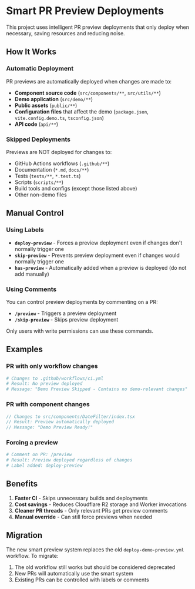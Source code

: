 # Smart PR Preview Deployments

This project uses intelligent PR preview deployments that only deploy when necessary, saving resources and reducing noise.

## How It Works

### Automatic Deployment

PR previews are automatically deployed when changes are made to:

- **Component source code** (`src/components/**`, `src/utils/**`)
- **Demo application** (`src/demo/**`)
- **Public assets** (`public/**`)
- **Configuration files** that affect the demo (`package.json`, `vite.config.demo.ts`, `tsconfig.json`)
- **API code** (`api/**`)

### Skipped Deployments

Previews are NOT deployed for changes to:

- GitHub Actions workflows (`.github/**`)
- Documentation (`*.md`, `docs/**`)
- Tests (`tests/**`, `*.test.ts`)
- Scripts (`scripts/**`)
- Build tools and configs (except those listed above)
- Other non-demo files

## Manual Control

### Using Labels

- **`deploy-preview`** - Forces a preview deployment even if changes don't normally trigger one
- **`skip-preview`** - Prevents preview deployment even if changes would normally trigger one
- **`has-preview`** - Automatically added when a preview is deployed (do not add manually)

### Using Comments

You can control preview deployments by commenting on a PR:

- **`/preview`** - Triggers a preview deployment
- **`/skip-preview`** - Skips preview deployment

Only users with write permissions can use these commands.

## Examples

### PR with only workflow changes

```yaml
# Changes to .github/workflows/ci.yml
# Result: No preview deployed
# Message: "Demo Preview Skipped - Contains no demo-relevant changes"
```

### PR with component changes

```typescript
// Changes to src/components/DateFilter/index.tsx
// Result: Preview automatically deployed
// Message: "Demo Preview Ready!"
```

### Forcing a preview

```bash
# Comment on PR: /preview
# Result: Preview deployed regardless of changes
# Label added: deploy-preview
```

## Benefits

1. **Faster CI** - Skips unnecessary builds and deployments
2. **Cost savings** - Reduces Cloudflare R2 storage and Worker invocations
3. **Cleaner PR threads** - Only relevant PRs get preview comments
4. **Manual override** - Can still force previews when needed

## Migration

The new smart preview system replaces the old `deploy-demo-preview.yml` workflow. To migrate:

1. The old workflow still works but should be considered deprecated
2. New PRs will automatically use the smart system
3. Existing PRs can be controlled with labels or comments
